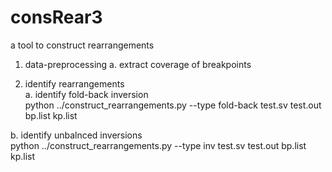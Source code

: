 # consRear3
a tool to construct rearrangements


1. data-preprocessing
a. extract coverage of breakpoints<br>

2. identify rearrangements<br>
  a. identify fold-back inversion<br>
  python  ../construct_rearrangements.py --type fold-back test.sv test.out bp.list kp.list
  
  b. identify unbalnced inversions<br>
  python  ../construct_rearrangements.py --type inv test.sv test.out bp.list kp.list
